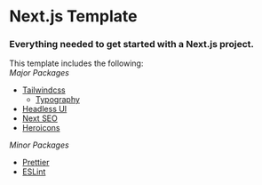 # Next.js Template
### Everything needed to get started with a Next.js project. 

This template includes the following:
</br>
*Major Packages*
- [Tailwindcss](https://tailwindcss.com/)
    - [Typography](https://tailwindcss.com/docs/typography-plugin)
- [Headless UI](https://headlessui.dev/)
- [Next SEO](https://github.com/garmeeh/next-seo)
- [Heroicons](https://github.com/tailwindlabs/heroicons)

*Minor Packages*
- [Prettier](https://prettier.io/docs/en/index.html)
- [ESLint](https://eslint.org/)
